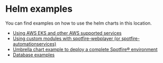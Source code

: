 # Helm examples

You can find examples on how to use the helm charts in this location.

- [Using AWS EKS and other AWS supported services](./aws/README.md)
- [Using custom modules with spotfire-webplayer (or spotfire-automationservices)](./webplayer-custom-modules/README.md)
- [Umbrella chart example to deploy a complete Spotfire® environment](./spotfire-umbrella-example/README.md)
- [Database examples](./database-values/)